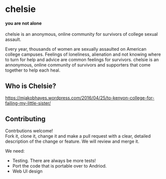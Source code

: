 # chelsie
#### you are not alone

chelsie is an anonymous, online community for survivors of college sexual assault.  

Every year, thousands of women are sexually assaulted on American college campuses. Feelings of loneliness, alienation and not knowing where to turn for help and advice are common feelings for survivors. chelsie is an annonymous, online community of survivors and supporters that come together to help each heal.

## Who is Chelsie?
https://mjakobhayes.wordpress.com/2016/04/25/to-kenyon-college-for-failing-my-little-sister/

## Contributing
Contrbutions welcome!  
Fork it, clone it, change it and make a pull request with a clear, detailed description of the change or feature.
We will review and merge it.

We need:
* Testing. There are always be more tests!
* Port the code that is portable over to Andriod.
* Web UI design
